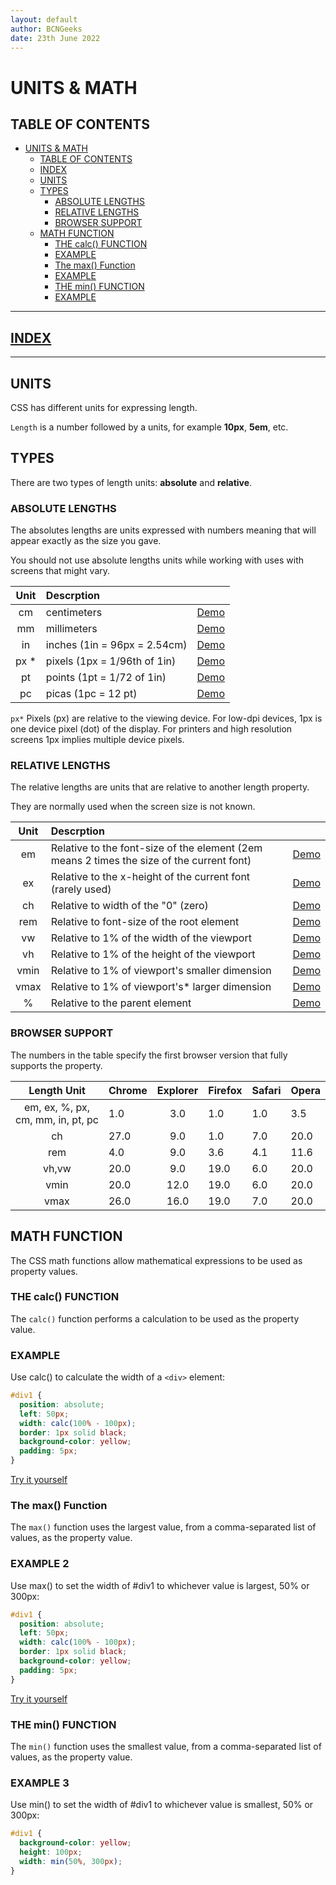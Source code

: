 ```yaml
---
layout: default
author: BCNGeeks
date: 23th June 2022
--- 
```


# UNITS & MATH

## TABLE OF CONTENTS

- [UNITS & MATH](#units--math)
  - [TABLE OF CONTENTS](#table-of-contents)
  - [INDEX](#index)
  - [UNITS](#units)
  - [TYPES](#types)
    - [ABSOLUTE LENGTHS](#absolute-lengths)
    - [RELATIVE LENGTHS](#relative-lengths)
    - [BROWSER SUPPORT](#browser-support)
  - [MATH FUNCTION](#math-function)
    - [THE calc() FUNCTION](#the-calc-function)
    - [EXAMPLE](#example)
    - [The max() Function](#the-max-function)
    - [EXAMPLE](#example-1)
    - [THE min() FUNCTION](#the-min-function)
    - [EXAMPLE](#example-2)

---

## [INDEX](./index.md)

---

## UNITS

CSS has different units for expressing length.

`Length` is a number followed by a units, for example **10px**, **5em**, etc.

## TYPES

There are two types of length units: **absolute** and **relative**.

### ABSOLUTE LENGTHS

The absolutes lengths are units expressed with numbers meaning that will appear exactly as the size you gave.

You should not use absolute lengths units while working with uses with screens that might vary.

|    **Unit**   |    **Descrption**    |           |
| :-----------: | :----------- | -----------:|
|   cm      |     centimeters      |      [Demo](https://www.w3schools.com/css/tryit.asp?filename=trycss_unit_cm)    |
|   mm    |     millimeters      |     [Demo](https://www.w3schools.com/css/tryit.asp?filename=trycss_unit_mm)       |
|   in     |     inches (1in = 96px = 2.54cm)      |   [Demo](https://www.w3schools.com/css/tryit.asp?filename=trycss_unit_in) |
|   px *      |     pixels (1px = 1/96th of 1in)      |    [Demo](https://www.w3schools.com/css/tryit.asp?filename=trycss_unit_px) |
|   pt       |     points (1pt = 1/72 of 1in)      |     [Demo](https://www.w3schools.com/css/tryit.asp?filename=trycss_unit_pt) |
|   pc       |     picas (1pc = 12 pt)      |     [Demo](https://www.w3schools.com/css/tryit.asp?filename=trycss_unit_pc)  |

`px*` Pixels (px) are relative to the viewing device. For low-dpi devices, 1px is one device pixel (dot) of the display. For printers and high resolution screens 1px implies multiple device pixels.

### RELATIVE LENGTHS

The relative lengths are units that are relative to another length property.

They are normally used when the screen size is not known.

|    **Unit**   |    **Descrption**    |           |
| :-----------: | :----------- | -----------:|
|   em      |     Relative to the font-size of the element (2em means 2 times the size of the current font)      |      [Demo](https://www.w3schools.com/css/tryit.asp?filename=trycss_unit_em)    |
|   ex    |    Relative to the x-height of the current font (rarely used)    |     [Demo](https://www.w3schools.com/css/tryit.asp?filename=trycss_unit_ex)       |
|   ch     |     Relative to width of the "0" (zero)      |   [Demo](https://www.w3schools.com/css/tryit.asp?filename=trycss_unit_ch) |
|   rem     |     Relative to font-size of the root element      |    [Demo](https://www.w3schools.com/css/tryit.asp?filename=trycss_unit_rem) |
|   vw       |    Relative to 1% of the width of the viewport      |     [Demo](https://www.w3schools.com/css/tryit.asp?filename=trycss_unit_vw) |
|   vh       |     Relative to 1% of the height of the viewport      |     [Demo](https://www.w3schools.com/css/tryit.asp?filename=trycss_unit_vh)  |
|   vmin       |     Relative to 1% of viewport's smaller dimension      |     [Demo](https://www.w3schools.com/css/tryit.asp?filename=trycss_unit_vmin)  |
|   vmax       |     Relative to 1% of viewport's* larger dimension      |     [Demo](https://www.w3schools.com/css/tryit.asp?filename=trycss_unit_vmax)  |
|   %       |     Relative to the parent element      |     [Demo](https://www.w3schools.com/css/tryit.asp?filename=trycss_unit_percentage)  |

### BROWSER SUPPORT

The numbers in the table specify the first browser version that fully supports the property.

|   Length Unit    |   Chrome    |   Explorer    |   Firefox    |  Safari    |   Opera    |
| :-----------: |:----------- | :-----------: |:----------- |:----------- |:----------- |
|   em, ex, %, px, cm, mm, in, pt, pc |    1.0      | 3.0  | 1.0   | 1.0 | 3.5  |
| ch |    27.0      | 9.0  | 1.0   | 7.0 | 20.0  |
| rem |    4.0      | 9.0  | 3.6   | 4.1 | 11.6  |
| vh,vw |    20.0      | 9.0  | 19.0   | 6.0 | 20.0  |
| vmin |    20.0     | 12.0  | 19.0   | 6.0 | 20.0  |
| vmax |    26.0     | 16.0  | 19.0   | 7.0 | 20.0  |

## MATH FUNCTION

The CSS math functions allow mathematical expressions to be used as property values.

### THE calc() FUNCTION

The `calc()` function performs a calculation to be used as the property value.

### EXAMPLE

Use calc() to calculate the width of a `<div>` element:

```CSS
#div1 {
  position: absolute;
  left: 50px;
  width: calc(100% - 100px);
  border: 1px solid black;
  background-color: yellow;
  padding: 5px;
}
```

[Try it yourself](https://www.w3schools.com/css/tryit.asp?filename=trycss_func_calc)

### The max() Function

The `max()` function uses the largest value, from a comma-separated list of values, as the property value.

### EXAMPLE 2

Use max() to set the width of #div1 to whichever value is largest, 50% or 300px:

```CSS
#div1 {
  position: absolute;
  left: 50px;
  width: calc(100% - 100px);
  border: 1px solid black;
  background-color: yellow;
  padding: 5px;
}
```

[Try it yourself](https://www.w3schools.com/css/tryit.asp?filename=trycss_func_max)

### THE min() FUNCTION

The `min()` function uses the smallest value, from a comma-separated list of values, as the property value.

### EXAMPLE 3

Use min() to set the width of #div1 to whichever value is smallest, 50% or 300px:

```CSS
#div1 {
  background-color: yellow;
  height: 100px;
  width: min(50%, 300px);
}
```
